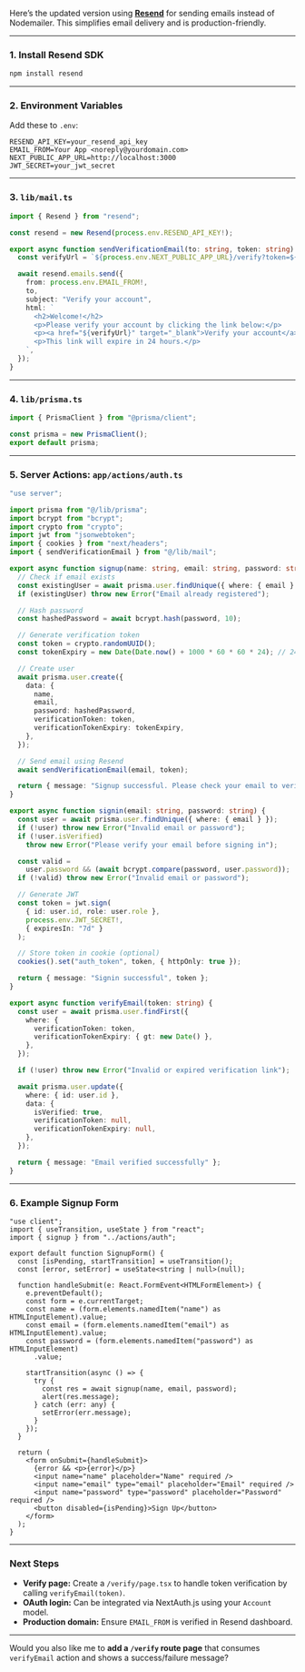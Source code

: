 Here’s the updated version using **[Resend](https://resend.com/)** for sending emails instead of Nodemailer. This simplifies email delivery and is production-friendly.

---

### **1. Install Resend SDK**

```bash
npm install resend
```

---

### **2. Environment Variables**

Add these to `.env`:

```
RESEND_API_KEY=your_resend_api_key
EMAIL_FROM=Your App <noreply@yourdomain.com>
NEXT_PUBLIC_APP_URL=http://localhost:3000
JWT_SECRET=your_jwt_secret
```

---

### **3. `lib/mail.ts`**

```ts
import { Resend } from "resend";

const resend = new Resend(process.env.RESEND_API_KEY!);

export async function sendVerificationEmail(to: string, token: string) {
  const verifyUrl = `${process.env.NEXT_PUBLIC_APP_URL}/verify?token=${token}`;

  await resend.emails.send({
    from: process.env.EMAIL_FROM!,
    to,
    subject: "Verify your account",
    html: `
      <h2>Welcome!</h2>
      <p>Please verify your account by clicking the link below:</p>
      <p><a href="${verifyUrl}" target="_blank">Verify your account</a></p>
      <p>This link will expire in 24 hours.</p>
    `,
  });
}
```

---

### **4. `lib/prisma.ts`**

```ts
import { PrismaClient } from "@prisma/client";

const prisma = new PrismaClient();
export default prisma;
```

---

### **5. Server Actions: `app/actions/auth.ts`**

```ts
"use server";

import prisma from "@/lib/prisma";
import bcrypt from "bcrypt";
import crypto from "crypto";
import jwt from "jsonwebtoken";
import { cookies } from "next/headers";
import { sendVerificationEmail } from "@/lib/mail";

export async function signup(name: string, email: string, password: string) {
  // Check if email exists
  const existingUser = await prisma.user.findUnique({ where: { email } });
  if (existingUser) throw new Error("Email already registered");

  // Hash password
  const hashedPassword = await bcrypt.hash(password, 10);

  // Generate verification token
  const token = crypto.randomUUID();
  const tokenExpiry = new Date(Date.now() + 1000 * 60 * 60 * 24); // 24h

  // Create user
  await prisma.user.create({
    data: {
      name,
      email,
      password: hashedPassword,
      verificationToken: token,
      verificationTokenExpiry: tokenExpiry,
    },
  });

  // Send email using Resend
  await sendVerificationEmail(email, token);

  return { message: "Signup successful. Please check your email to verify." };
}

export async function signin(email: string, password: string) {
  const user = await prisma.user.findUnique({ where: { email } });
  if (!user) throw new Error("Invalid email or password");
  if (!user.isVerified)
    throw new Error("Please verify your email before signing in");

  const valid =
    user.password && (await bcrypt.compare(password, user.password));
  if (!valid) throw new Error("Invalid email or password");

  // Generate JWT
  const token = jwt.sign(
    { id: user.id, role: user.role },
    process.env.JWT_SECRET!,
    { expiresIn: "7d" }
  );

  // Store token in cookie (optional)
  cookies().set("auth_token", token, { httpOnly: true });

  return { message: "Signin successful", token };
}

export async function verifyEmail(token: string) {
  const user = await prisma.user.findFirst({
    where: {
      verificationToken: token,
      verificationTokenExpiry: { gt: new Date() },
    },
  });

  if (!user) throw new Error("Invalid or expired verification link");

  await prisma.user.update({
    where: { id: user.id },
    data: {
      isVerified: true,
      verificationToken: null,
      verificationTokenExpiry: null,
    },
  });

  return { message: "Email verified successfully" };
}
```

---

### **6. Example Signup Form**

```tsx
"use client";
import { useTransition, useState } from "react";
import { signup } from "../actions/auth";

export default function SignupForm() {
  const [isPending, startTransition] = useTransition();
  const [error, setError] = useState<string | null>(null);

  function handleSubmit(e: React.FormEvent<HTMLFormElement>) {
    e.preventDefault();
    const form = e.currentTarget;
    const name = (form.elements.namedItem("name") as HTMLInputElement).value;
    const email = (form.elements.namedItem("email") as HTMLInputElement).value;
    const password = (form.elements.namedItem("password") as HTMLInputElement)
      .value;

    startTransition(async () => {
      try {
        const res = await signup(name, email, password);
        alert(res.message);
      } catch (err: any) {
        setError(err.message);
      }
    });
  }

  return (
    <form onSubmit={handleSubmit}>
      {error && <p>{error}</p>}
      <input name="name" placeholder="Name" required />
      <input name="email" type="email" placeholder="Email" required />
      <input name="password" type="password" placeholder="Password" required />
      <button disabled={isPending}>Sign Up</button>
    </form>
  );
}
```

---

### **Next Steps**

- **Verify page:** Create a `/verify/page.tsx` to handle token verification by calling `verifyEmail(token)`.
- **OAuth login:** Can be integrated via NextAuth.js using your `Account` model.
- **Production domain:** Ensure `EMAIL_FROM` is verified in Resend dashboard.

---

Would you also like me to **add a `/verify` route page** that consumes `verifyEmail` action and shows a success/failure message?
